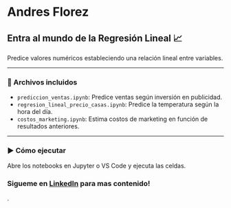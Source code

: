# Andres Florez

## Entra al mundo de la Regresión Lineal 📈

Predice valores numéricos estableciendo una relación lineal entre variables.

---

### 📂 Archivos incluidos
- `prediccion_ventas.ipynb`: Predice ventas según inversión en publicidad.
- `regresion_lineal_precio_casas.ipynb`: Predice la temperatura según la hora del día.
- `costos_marketing.ipynb`: Estima costos de marketing en función de resultados anteriores.

---

### ▶️ Cómo ejecutar
Abre los notebooks en Jupyter o VS Code y ejecuta las celdas.

### Sigueme en [LinkedIn](https://www.linkedin.com/in/jose-andres-florez-gutierrez/) para mas contenido! 
.
 

